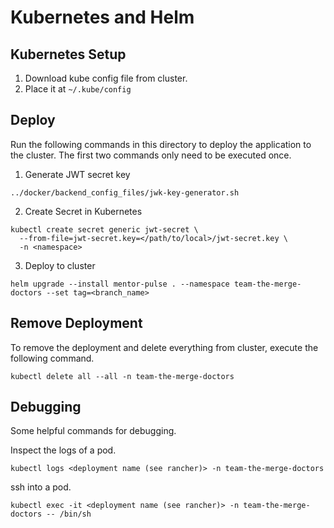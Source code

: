 # Kubernetes and Helm

## Kubernetes Setup

1. Download kube config file from cluster.
2. Place it at `~/.kube/config`

## Deploy

Run the following commands in this directory to deploy the application to the cluster.
The first two commands only need to be executed once.

1. Generate JWT secret key

```
../docker/backend_config_files/jwk-key-generator.sh
```

2. Create Secret in Kubernetes

```
kubectl create secret generic jwt-secret \
  --from-file=jwt-secret.key=</path/to/local>/jwt-secret.key \
  -n <namespace>
```

3. Deploy to cluster

```
helm upgrade --install mentor-pulse . --namespace team-the-merge-doctors --set tag=<branch_name>
```

## Remove Deployment

To remove the deployment and delete everything from cluster, execute the following command.

```
kubectl delete all --all -n team-the-merge-doctors
```

## Debugging

Some helpful commands for debugging.

Inspect the logs of a pod.

```
kubectl logs <deployment name (see rancher)> -n team-the-merge-doctors
```

ssh into a pod.

```
kubectl exec -it <deployment name (see rancher)> -n team-the-merge-doctors -- /bin/sh
```
